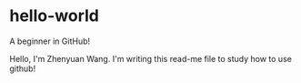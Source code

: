 # hello-world
A beginner in GitHub!

Hello, I'm Zhenyuan Wang. I'm writing this read-me file to study how to use github!
